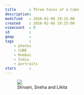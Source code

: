 ```yaml
---
title      : Three Faces of a Cube
description:
modified   : 2016-02-08 19:15:00
created    : 2016-02-08 19:15:00
viewcount  : 0
id         :
gmap       :
tags       :
    - photos
    - CUBE
    - Mumbai
    - India
    - portraits
stars      :
---
```


<figure>
    <img src="3-cubists.jpg">
    <figcaption>Shivani, Sneha and Likita</figcaption>
</figure>
